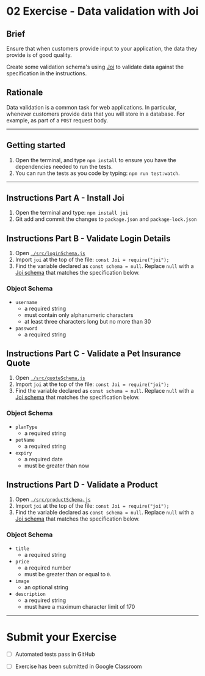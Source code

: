 # 02 Exercise - Data validation with Joi 

## Brief

Ensure that when customers provide input to your application, the data they provide is of good quality. 

Create some validation schema's using [Joi](https://joi.dev/api/?v=17.4.2#introduction) to validate data against the specification in the instructions.

## Rationale

Data validation is a common task for web applications. In particular, whenever customers provide data that you will store in a database. For example, as part of a `POST` request body.

---

## Getting started

1. Open the terminal, and type `npm install` to ensure you have the dependencies needed to run the tests.
2. You can run the tests as you code by typing: `npm run test:watch`.

---

## Instructions Part A - Install Joi

1. Open the terminal and type: `npm install joi`
2. Git add and commit the changes to `package.json` and `package-lock.json`

## Instructions Part B - Validate Login Details

1. Open [`./src/loginSchema.js`](./src/loginSchema.js)
2. Import `joi` at the top of the file: `const Joi = require("joi");`
3. Find the variable declared as `const schema = null`. Replace `null` with a [Joi schema](https://joi.dev/api/?v=17.4.2#example) that matches the specification below.

### Object Schema

- `username`
   - a required string
   - must contain only alphanumeric characters
   - at least three characters long but no more than 30
- `password`
   - a required string

## Instructions Part C - Validate a Pet Insurance Quote

1. Open [`./src/quoteSchema.js`](./src/quoteSchema.js)
2. Import `joi` at the top of the file: `const Joi = require("joi");`
3. Find the variable declared as `const schema = null`. Replace `null` with a [Joi schema](https://joi.dev/api/?v=17.4.2#example) that matches the specification below.

### Object Schema

- `planType`
  - a required string
- `petName`
  - a required string
- `expiry`
  - a required date
  - must be greater than now

## Instructions Part D - Validate a Product

1. Open [`./src/productSchema.js`](./src/productSchema.js)
2. Import `joi` at the top of the file: `const Joi = require("joi");`
3. Find the variable declared as `const schema = null`. Replace `null` with a [Joi schema](https://joi.dev/api/?v=17.4.2#example) that matches the specification below.

### Object Schema

- `title`
  - a required string
- `price`
  - a required number
  - must be greater than or equal to `0`.
- `image`
  - an optional string
- `description`
  - a required string
  - must have a maximum character limit of 170

--- 

# Submit your Exercise

- [ ] Automated tests pass in GitHub
- [ ] Exercise has been submitted in Google Classroom

